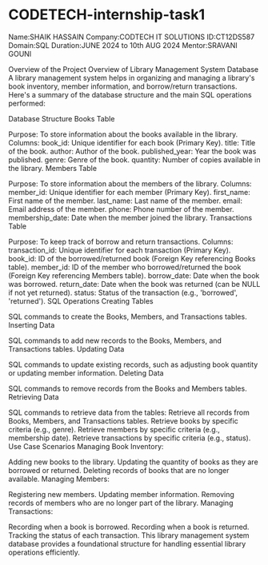 # CODETECH-internship-task1
Name:SHAIK HASSAIN
Company:CODTECH IT SOLUTIONS
ID:CT12DS587
Domain:SQL
Duration:JUNE 2024 to 10th AUG 2024
Mentor:SRAVANI GOUNI

Overview of the Project
Overview of Library Management System Database
A library management system helps in organizing and managing a library's book inventory, member information, and borrow/return transactions. Here's a summary of the database structure and the main SQL operations performed:

Database Structure
Books Table

Purpose: To store information about the books available in the library.
Columns:
book_id: Unique identifier for each book (Primary Key).
title: Title of the book.
author: Author of the book.
published_year: Year the book was published.
genre: Genre of the book.
quantity: Number of copies available in the library.
Members Table

Purpose: To store information about the members of the library.
Columns:
member_id: Unique identifier for each member (Primary Key).
first_name: First name of the member.
last_name: Last name of the member.
email: Email address of the member.
phone: Phone number of the member.
membership_date: Date when the member joined the library.
Transactions Table

Purpose: To keep track of borrow and return transactions.
Columns:
transaction_id: Unique identifier for each transaction (Primary Key).
book_id: ID of the borrowed/returned book (Foreign Key referencing Books table).
member_id: ID of the member who borrowed/returned the book (Foreign Key referencing Members table).
borrow_date: Date when the book was borrowed.
return_date: Date when the book was returned (can be NULL if not yet returned).
status: Status of the transaction (e.g., 'borrowed', 'returned').
SQL Operations
Creating Tables

SQL commands to create the Books, Members, and Transactions tables.
Inserting Data

SQL commands to add new records to the Books, Members, and Transactions tables.
Updating Data

SQL commands to update existing records, such as adjusting book quantity or updating member information.
Deleting Data

SQL commands to remove records from the Books and Members tables.
Retrieving Data

SQL commands to retrieve data from the tables:
Retrieve all records from Books, Members, and Transactions tables.
Retrieve books by specific criteria (e.g., genre).
Retrieve members by specific criteria (e.g., membership date).
Retrieve transactions by specific criteria (e.g., status).
Use Case Scenarios
Managing Book Inventory:

Adding new books to the library.
Updating the quantity of books as they are borrowed or returned.
Deleting records of books that are no longer available.
Managing Members:

Registering new members.
Updating member information.
Removing records of members who are no longer part of the library.
Managing Transactions:

Recording when a book is borrowed.
Recording when a book is returned.
Tracking the status of each transaction.
This library management system database provides a foundational structure for handling essential library operations efficiently.
